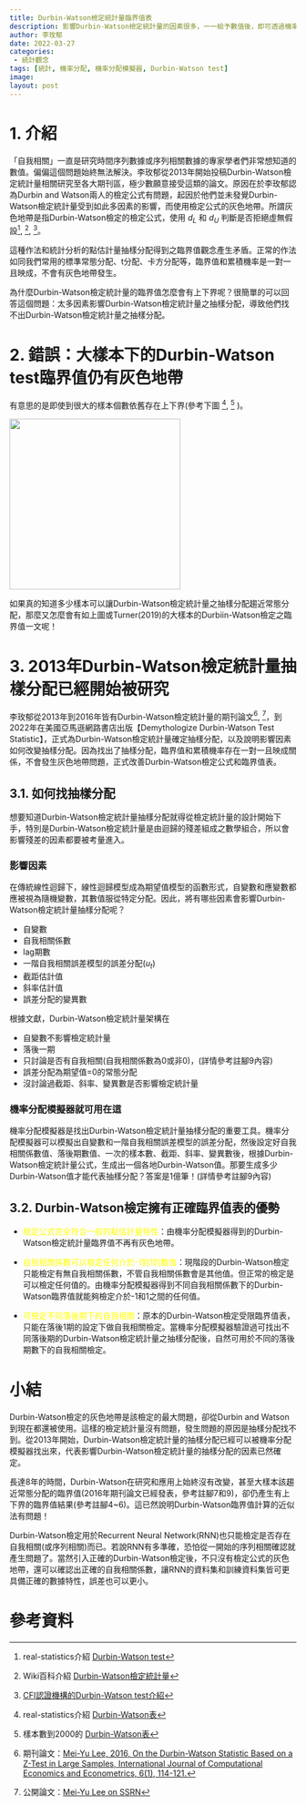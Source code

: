 ```yaml
---
title: Durbin-Watson檢定統計量臨界值表
description: 影響Durbin-Watson檢定統計量的因素很多，一一給予數值後，即可透過機率分配模擬器得到對應之抽樣分配，找到臨界值
author: 李玫郁
date: 2022-03-27
categories:
 - 統計觀念
tags: [統計, 機率分配, 機率分配模擬器, Durbin-Watson test]
image: 
layout: post
---
```


# 1. 介紹
「自我相關」一直是研究時間序列數據或序列相關數據的專家學者們非常想知道的數值。偏偏這個問題始終無法解決。李玫郁從2013年開始投稿Durbin-Watson檢定統計量相關研究至各大期刊區，極少數願意接受這類的論文。原因在於李玫郁認為Durbin and Watson兩人的檢定公式有問題，起因於他們並未發覺Durbin-Watson檢定統計量受到如此多因素的影響，而使用檢定公式的灰色地帶。所謂灰色地帶是指Durbin-Watson檢定的檢定公式，使用 $d_{L}$ 和 $d_{U}$ 判斷是否拒絕虛無假設[^1], [^2], [^3]。

這種作法和統計分析的點估計量抽樣分配得到之臨界值觀念產生矛盾。正常的作法如同我們常用的標準常態分配、t分配、卡方分配等，臨界值和累積機率是一對一且映成，不會有灰色地帶發生。

為什麼Durbin-Watson檢定統計量的臨界值怎麼會有上下界呢？很簡單的可以回答這個問題：太多因素影響Durbin-Watson檢定統計量之抽樣分配，導致他們找不出Durbin-Watson檢定統計量之抽樣分配。

# 2. 錯誤：大樣本下的Durbin-Watson test臨界值仍有灰色地帶
有意思的是即使到很大的樣本個數依舊存在上下界(參考下圖 [^4], [^5] )。

<img src="https://www.real-statistics.com/wp-content/uploads/2019/11/dw-table-.01-part6.png" width="300">

如果真的知道多少樣本可以讓Durbin-Watson檢定統計量之抽樣分配趨近常態分配，那麼又怎麼會有如上圖或Turner(2019)的大樣本的Durbiin-Watson檢定之臨界值一文呢！

# 3. 2013年Durbin-Watson檢定統計量抽樣分配已經開始被研究

李玫郁從2013年到2016年皆有Durbin-Watson檢定統計量的期刊論文[^7], [^8]，到2022年在美國亞馬遜網路書店出版【Demythologize Durbin-Watson Test Statistic】，正式為Durbin-Watson檢定統計量確定抽樣分配，以及說明影響因素如何改變抽樣分配。因為找出了抽樣分配，臨界值和累積機率存在一對一且映成關係，不會發生灰色地帶問題，正式改善Durbin-Watson檢定公式和臨界值表。

## 3.1. 如何找抽樣分配

想要知道Durbin-Watson檢定統計量抽樣分配就得從檢定統計量的設計開始下手，特別是Durbin-Watson檢定統計量是由迴歸的殘差組成之數學組合，所以會影響殘差的因素都要被考量進入。

### 影響因素
在傳統線性迴歸下，線性迴歸模型成為期望值模型的函數形式，自變數和應變數都應被視為隨機變數，其數值服從特定分配。因此，將有哪些因素會影響Durbin-Watson檢定統計量抽樣分配呢？

- 自變數
- 自我相關係數
- lag期數
- 一階自我相關誤差模型的誤差分配($u_{t}$)
- 截距估計值
- 斜率估計值
- 誤差分配的變異數

根據文獻，Durbin-Watson檢定統計量架構在
- 自變數不影響檢定統計量
- 落後一期
- 只討論是否有自我相關(自我相關係數為0或非0)，(詳情參考註腳9內容)
- 誤差分配為期望值=0的常態分配
- 沒討論過截距、斜率、變異數是否影響檢定統計量

### 機率分配模擬器就可用在這

機率分配模擬器是找出Durbin-Watson檢定統計量抽樣分配的重要工具。機率分配模擬器可以模擬出自變數和一階自我相關誤差模型的誤差分配，然後設定好自我相關係數值、落後期數值、一次的樣本數、截距、斜率、變異數後，根據Durbin-Watson檢定統計量公式，生成出一個各地Durbin-Watson值。那要生成多少Durbin-Watson值才能代表抽樣分配？答案是1億筆！(詳情參考註腳9內容)

## 3.2. Durbin-Watson檢定擁有正確臨界值表的優勢

- <font color="yellow">檢定公式完全符合一般的點估計量特性</font>：由機率分配模擬器得到的Durbin-Watson檢定統計量臨界值不再有灰色地帶。

- <font color="yellow">自我相關係數可以檢定任何介於-1到1的數值</font>：現階段的Durbin-Watson檢定只能檢定有無自我相關係數，不管自我相關係數會是其他值。但正常的檢定是可以檢定任何值的。由機率分配模擬器得到不同自我相關係數下的Durbin-Watson臨界值就能夠檢定介於-1和1之間的任何值。

- <font color="yellow">可檢定不同落後期下的自我相關</font>：原本的Durbin-Watson檢定受限臨界值表，只能在落後1期的設定下做自我相關檢定。當機率分配模擬器驗證過可找出不同落後期的Durbin-Watson檢定統計量之抽樣分配後，自然可用於不同的落後期數下的自我相關檢定。

# 小結

Durbin-Watson檢定的灰色地帶是該檢定的最大問題，卻從Durbin and Watson到現在都還被使用。這樣的檢定統計量沒有問題，發生問題的原因是抽樣分配找不到。從2013年開始，Durbin-Watson檢定統計量的抽樣分配已經可以被機率分配模擬器找出來，代表影響Durbin-Watson檢定統計量的抽樣分配的因素已然確定。

長達8年的時間，Durbin-Watson在研究和應用上始終沒有改變，甚至大樣本該趨近常態分配的臨界值(2016年期刊論文已經發表，參考註腳7和9)，卻仍產生有上下界的臨界值結果(參考註腳4~6)。這已然說明Durbin-Watson臨界值計算的近似法有問題！

Durbin-Watson檢定用於Recurrent Neural Network(RNN)也只能檢定是否存在自我相關(或序列相關)而已。若說RNN有多準確，恐怕從一開始的序列相關確認就產生問題了。當然引入正確的Durbin-Watson檢定後，不只沒有檢定公式的灰色地帶，還可以確認出正確的自我相關係數，讓RNN的資料集和訓練資料集皆可更具備正確的數據特性，誤差也可以更小。


# 參考資料

[^1]: real-statistics介紹 [Durbin-Watson test](https://www.real-statistics.com/multiple-regression/autocorrelation/durbin-watson-test/)

[^2]: Wiki百科介紹 [Durbin-Watson檢定統計量](https://en.wikipedia.org/wiki/Durbin-Watson_statistic)

[^3]: [CFI認證機構的Durbin-Watson test介紹](https://corporatefinanceinstitute.com/resources/knowledge/other/durbin-watson-statistic/)

[^4]: real-statistics介紹 [Durbin-Watson表](https://www.real-statistics.com/statistics-tables/durbin-watson-table/)

[^5]: 樣本數到2000的 [Durbin-Watson表](https://wernermurhadi.files.wordpress.com/2011/07/tabel-durbin-watson.pdf)

[^6]: 期刊論文：[Critical values for the Durbin-Watson test in large samples](https://www.tandfonline.com/doi/10.1080/13504851.2019.1691711), [下載](https://repository.lboro.ac.uk/ndownloader/files/18601388/1)

[^7]: 期刊論文：[Mei-Yu Lee, 2016, On the Durbin-Watson Statistic Based on a Z-Test in Large Samples, International Journal of Computational Economics and Econometrics, 6(1), 114-121.](https://www.inderscience.com/info/inarticle.php?artid=73370)

[^8]: 公開論文：[Mei-Yu Lee on SSRN](https://papers.ssrn.com/sol3/cf_dev/AbsByAuth.cfm?per_id=2076338)

[^9]: 圖書：[Demythologize Durbin-Watson Test Statistic](https://www.amazon.com/dp/B09QT7YF1S)